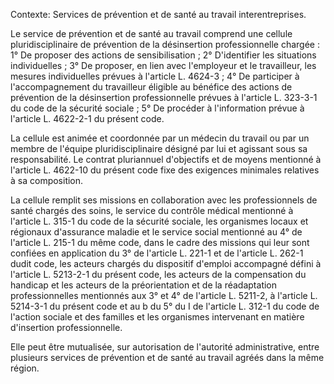 Contexte: Services de prévention et de santé au travail interentreprises.

Le service de prévention et de santé au travail comprend une cellule pluridisciplinaire de prévention de la désinsertion professionnelle chargée : 1° De proposer des actions de sensibilisation ; 2° D'identifier les situations individuelles ; 3° De proposer, en lien avec l'employeur et le travailleur, les mesures individuelles prévues à l'article L. 4624-3 ; 4° De participer à l'accompagnement du travailleur éligible au bénéfice des actions de prévention de la désinsertion professionnelle prévues à l'article L. 323-3-1 du code de la sécurité sociale ; 5° De procéder à l'information prévue à l'article L. 4622-2-1 du présent code.

La cellule est animée et coordonnée par un médecin du travail ou par un membre de l'équipe pluridisciplinaire désigné par lui et agissant sous sa responsabilité. Le contrat pluriannuel d'objectifs et de moyens mentionné à l'article L. 4622-10 du présent code fixe des exigences minimales relatives à sa composition.

La cellule remplit ses missions en collaboration avec les professionnels de santé chargés des soins, le service du contrôle médical mentionné à l'article L. 315-1 du code de la sécurité sociale, les organismes locaux et régionaux d'assurance maladie et le service social mentionné au 4° de l'article L. 215-1 du même code, dans le cadre des missions qui leur sont confiées en application du 3° de l'article L. 221-1 et de l'article L. 262-1 dudit code, les acteurs chargés du dispositif d'emploi accompagné défini à l'article L. 5213-2-1 du présent code, les acteurs de la compensation du handicap et les acteurs de la préorientation et de la réadaptation professionnelles mentionnés aux 3° et 4° de l'article L. 5211-2, à l'article L. 5214-3-1 du présent code et au b du 5° du I de l'article L. 312-1 du code de l'action sociale et des familles et les organismes intervenant en matière d'insertion professionnelle.

Elle peut être mutualisée, sur autorisation de l'autorité administrative, entre plusieurs services de prévention et de santé au travail agréés dans la même région.